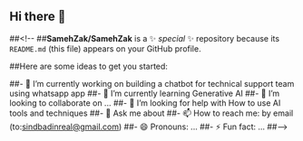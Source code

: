 ## Hi there 👋

##<!--
##**SamehZak/SamehZak** is a ✨ _special_ ✨ repository because its `README.md` (this file) appears on your GitHub profile.

##Here are some ideas to get you started:

##- 🔭 I’m currently working on building a chatbot for technical support team using whatsapp app
##- 🌱 I’m currently learning Generative AI
##- 👯 I’m looking to collaborate on ...
##- 🤔 I’m looking for help with How to use AI tools and techniques
##- 💬 Ask me about 
##- 📫 How to reach me: by email (to:sindbadinreal@gmail.com)
##- 😄 Pronouns: ...
##- ⚡ Fun fact: ...
##-->

